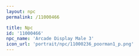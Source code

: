 ```yaml
---
layout: npc
permalink: /11000466

title: Npc
id: '11000466'
npc_name: 'Arcade Display Male 3'
icon_url: 'portrait/npc/11000236_poorman1_p.png'
---
```

